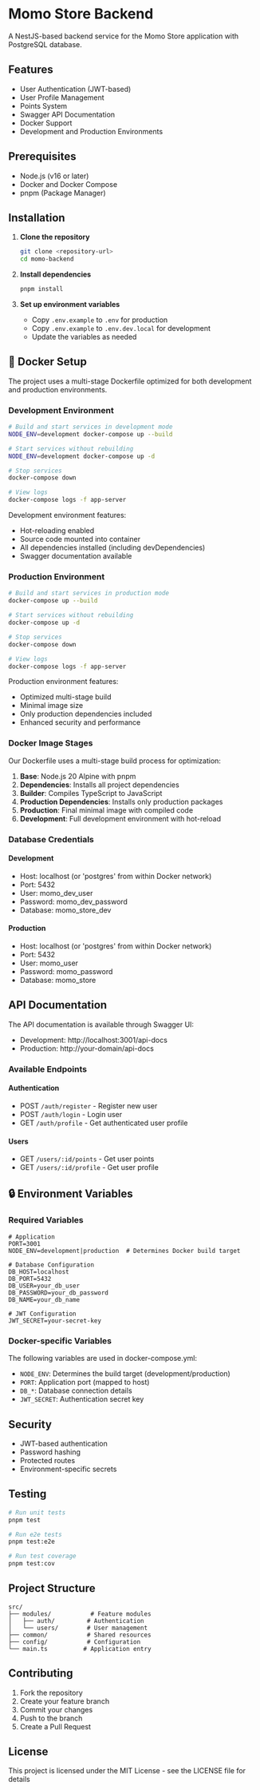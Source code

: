 # Momo Store Backend

A NestJS-based backend service for the Momo Store application with PostgreSQL database.

## Features

- User Authentication (JWT-based)
- User Profile Management
- Points System
- Swagger API Documentation
- Docker Support
- Development and Production Environments

## Prerequisites

- Node.js (v16 or later)
- Docker and Docker Compose
- pnpm (Package Manager)

## Installation

1. **Clone the repository**
   ```bash
   git clone <repository-url>
   cd momo-backend
   ```

2. **Install dependencies**
   ```bash
   pnpm install
   ```

3. **Set up environment variables**
   - Copy `.env.example` to `.env` for production
   - Copy `.env.example` to `.env.dev.local` for development
   - Update the variables as needed

## 🐳 Docker Setup

The project uses a multi-stage Dockerfile optimized for both development and production environments.

### Development Environment

```bash
# Build and start services in development mode
NODE_ENV=development docker-compose up --build

# Start services without rebuilding
NODE_ENV=development docker-compose up -d

# Stop services
docker-compose down

# View logs
docker-compose logs -f app-server
```

Development environment features:
- Hot-reloading enabled
- Source code mounted into container
- All dependencies installed (including devDependencies)
- Swagger documentation available

### Production Environment

```bash
# Build and start services in production mode
docker-compose up --build

# Start services without rebuilding
docker-compose up -d

# Stop services
docker-compose down

# View logs
docker-compose logs -f app-server
```

Production environment features:
- Optimized multi-stage build
- Minimal image size
- Only production dependencies included
- Enhanced security and performance

### Docker Image Stages

Our Dockerfile uses a multi-stage build process for optimization:

1. **Base**: Node.js 20 Alpine with pnpm
2. **Dependencies**: Installs all project dependencies
3. **Builder**: Compiles TypeScript to JavaScript
4. **Production Dependencies**: Installs only production packages
5. **Production**: Final minimal image with compiled code
6. **Development**: Full development environment with hot-reload

### Database Credentials

#### Development
- Host: localhost (or 'postgres' from within Docker network)
- Port: 5432
- User: momo_dev_user
- Password: momo_dev_password
- Database: momo_store_dev

#### Production
- Host: localhost (or 'postgres' from within Docker network)
- Port: 5432
- User: momo_user
- Password: momo_password
- Database: momo_store

## API Documentation

The API documentation is available through Swagger UI:
- Development: http://localhost:3001/api-docs
- Production: http://your-domain/api-docs

### Available Endpoints

#### Authentication
- POST `/auth/register` - Register new user
- POST `/auth/login` - Login user
- GET `/auth/profile` - Get authenticated user profile

#### Users
- GET `/users/:id/points` - Get user points
- GET `/users/:id/profile` - Get user profile

## 🔒 Environment Variables

### Required Variables
```env
# Application
PORT=3001
NODE_ENV=development|production  # Determines Docker build target

# Database Configuration
DB_HOST=localhost
DB_PORT=5432
DB_USER=your_db_user
DB_PASSWORD=your_db_password
DB_NAME=your_db_name

# JWT Configuration
JWT_SECRET=your-secret-key
```

### Docker-specific Variables
The following variables are used in docker-compose.yml:
- `NODE_ENV`: Determines the build target (development/production)
- `PORT`: Application port (mapped to host)
- `DB_*`: Database connection details
- `JWT_SECRET`: Authentication secret key

## Security

- JWT-based authentication
- Password hashing
- Protected routes
- Environment-specific secrets

## Testing

```bash
# Run unit tests
pnpm test

# Run e2e tests
pnpm test:e2e

# Run test coverage
pnpm test:cov
```

## Project Structure

```
src/
├── modules/           # Feature modules
│   ├── auth/         # Authentication
│   └── users/        # User management
├── common/           # Shared resources
├── config/           # Configuration
└── main.ts          # Application entry
```

## Contributing

1. Fork the repository
2. Create your feature branch
3. Commit your changes
4. Push to the branch
5. Create a Pull Request

## License

This project is licensed under the MIT License - see the LICENSE file for details
